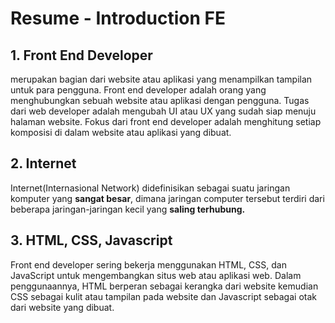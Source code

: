 # Resume - Introduction FE

## 1. Front End Developer

merupakan bagian dari website atau aplikasi yang menampilkan tampilan untuk para pengguna. Front end developer adalah orang yang menghubungkan sebuah website atau aplikasi dengan pengguna. Tugas dari web developer adalah mengubah UI atau UX yang sudah siap menuju halaman website. Fokus dari front end developer adalah menghitung setiap komposisi di dalam website atau aplikasi yang dibuat.

## 2. Internet

Internet(Internasional Network) didefinisikan sebagai suatu jaringan komputer yang **sangat besar**, dimana jaringan computer tersebut terdiri dari beberapa jaringan-jaringan kecil yang **saling terhubung.**

## 3. HTML, CSS, Javascript

Front end developer sering bekerja menggunakan HTML, CSS, dan JavaScript untuk mengembangkan situs web atau aplikasi web. Dalam penggunaannya, HTML berperan sebagai kerangka dari website kemudian CSS sebagai kulit atau tampilan pada website dan Javascript sebagai otak dari website yang dibuat.
